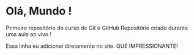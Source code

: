 # Olá, Mundo !
 Primeiro repositório do curso de Git e GitHub
Repositório criado durante uma aula ao vivo !

Essa linha eu adicionei diretamente no site. QUE IMPRESSIONANTE!
